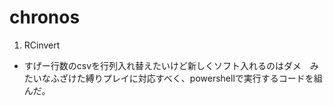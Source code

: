 # chronos
1. RCinvert
  - すげー行数のcsvを行列入れ替えたいけど新しくソフト入れるのはダメ　みたいなふざけた縛りプレイに対応すべく、powershellで実行するコードを組んだ。
